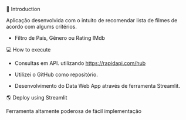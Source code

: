 🚀 Introduction

Aplicação desenvolvida com o intuito de recomendar lista de filmes de acordo com algums critérios.
- Filtro de País, Gênero ou Rating IMdb


💻 How to execute

- Consultas em API. utilizando https://rapidapi.com/hub 
 
- Utilizei o GitHub como repositório.

- Desenvolvimento do Data Web App através de ferramenta Streamlit.


🌎 Deploy using Streamlit

Ferramenta altamente poderosa de fácil implementação
